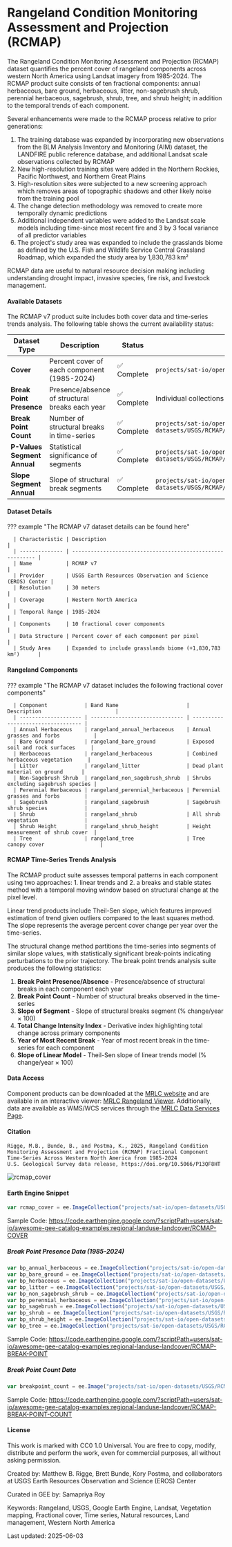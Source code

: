 # Rangeland Condition Monitoring Assessment and Projection (RCMAP)

The Rangeland Condition Monitoring Assessment and Projection (RCMAP) dataset quantifies the percent cover of rangeland components across western North America using Landsat imagery from 1985-2024. The RCMAP product suite consists of ten fractional components: annual herbaceous, bare ground, herbaceous, litter, non-sagebrush shrub, perennial herbaceous, sagebrush, shrub, tree, and shrub height; in addition to the temporal trends of each component.

Several enhancements were made to the RCMAP process relative to prior generations:

1. The training database was expanded by incorporating new observations from the BLM Analysis Inventory and Monitoring (AIM) dataset, the LANDFIRE public reference database, and additional Landsat scale observations collected by RCMAP
2. New high-resolution training sites were added in the Northern Rockies, Pacific Northwest, and Northern Great Plains
3. High-resolution sites were subjected to a new screening approach which removes areas of topographic shadows and other likely noise from the training pool
4. The change detection methodology was removed to create more temporally dynamic predictions
5. Additional independent variables were added to the Landsat scale models including time-since most recent fire and 3 by 3 focal variance of all predictor variables
6. The project's study area was expanded to include the grasslands biome as defined by the U.S. Fish and Wildlife Service Central Grassland Roadmap, which expanded the study area by 1,830,783 km²

RCMAP data are useful to natural resource decision making including understanding drought impact, invasive species, fire risk, and livestock management.

#### Available Datasets

The RCMAP v7 product suite includes both cover data and time-series trends analysis. The following table shows the current availability status:

| Dataset Type                | Description                                     | Status     | Earth Engine Collection                                                            |
| --------------------------- | ----------------------------------------------- | ---------- | ---------------------------------------------------------------------------------- |
| **Cover**                   | Percent cover of each component (1985-2024)     | ✅ Complete | `projects/sat-io/open-datasets/USGS/RCMAP/V7/TIME_SERIES/COVER`                    |
| **Break Point Presence**    | Presence/absence of structural breaks each year | ✅ Complete | Individual collections per component                                               |
| **Break Point Count**       | Number of structural breaks in time-series      | ✅ Complete | `projects/sat-io/open-datasets/USGS/RCMAP/V7/TIME_SERIES_TRENDS/BREAK_POINT_COUNT` |
| **P-Values Segment Annual** | Statistical significance of segments            | ✅ Complete  | `projects/sat-io/open-datasets/USGS/RCMAP/V7/TIME_SERIES_TRENDS/PVALUES_SEGMENT_ANNUAL`                                                                  |
| **Slope Segment Annual**    | Slope of structural break segments              | ✅ Complete  | `projects/sat-io/open-datasets/USGS/RCMAP/V7/TIME_SERIES_TRENDS/SLOPES_SEGMENT_ANNUAL`                                                            |


#### Dataset Details

??? example "The RCMAP v7 dataset details can be found here"

      | Characteristic | Description                                                |
      | -------------- | ---------------------------------------------------------- |
      | Name           | RCMAP v7                                                   |
      | Provider       | USGS Earth Resources Observation and Science (EROS) Center |
      | Resolution     | 30 meters                                                  |
      | Coverage       | Western North America                                      |
      | Temporal Range | 1985-2024                                                  |
      | Components     | 10 fractional cover components                             |
      | Data Structure | Percent cover of each component per pixel                  |
      | Study Area     | Expanded to include grasslands biome (+1,830,783 km²)      |

#### Rangeland Components

??? example "The RCMAP v7 dataset includes the following fractional cover components"

      | Component            | Band Name                      | Description                        |
      | -------------------- | ------------------------------ | ---------------------------------- |
      | Annual Herbaceous    | rangeland_annual_herbaceous    | Annual grasses and forbs           |
      | Bare Ground          | rangeland_bare_ground          | Exposed soil and rock surfaces     |
      | Herbaceous           | rangeland_herbaceous           | Combined herbaceous vegetation     |
      | Litter               | rangeland_litter               | Dead plant material on ground      |
      | Non-Sagebrush Shrub  | rangeland_non_sagebrush_shrub  | Shrubs excluding sagebrush species |
      | Perennial Herbaceous | rangeland_perennial_herbaceous | Perennial grasses and forbs        |
      | Sagebrush            | rangeland_sagebrush            | Sagebrush shrub species            |
      | Shrub                | rangeland_shrub                | All shrub vegetation               |
      | Shrub Height         | rangeland_shrub_height         | Height measurement of shrub cover  |
      | Tree                 | rangeland_tree                 | Tree canopy cover                  |

#### RCMAP Time-Series Trends Analysis

The RCMAP product suite assesses temporal patterns in each component using two approaches: 1. linear trends and 2. a breaks and stable states method with a temporal moving window based on structural change at the pixel level.

Linear trend products include Theil-Sen slope, which features improved estimation of trend given outliers compared to the least squares method. The slope represents the average percent cover change per year over the time-series.

The structural change method partitions the time-series into segments of similar slope values, with statistically significant break-points indicating perturbations to the prior trajectory. The break point trends analysis suite produces the following statistics:

1. **Break Point Presence/Absence** - Presence/absence of structural breaks in each component each year
2. **Break Point Count** - Number of structural breaks observed in the time-series
3. **Slope of Segment** - Slope of structural breaks segment (% change/year × 100)
4. **Total Change Intensity Index** - Derivative index highlighting total change across primary components
5. **Year of Most Recent Break** - Year of most recent break in the time-series for each component
6. **Slope of Linear Model** - Theil-Sen slope of linear trends model (% change/year × 100)

#### Data Access

Component products can be downloaded at the [MRLC website](https://www.mrlc.gov/data) and are available in an interactive viewer: [MRLC Rangeland Viewer](https://www.mrlc.gov/viewer/). Additionally, data are available as WMS/WCS services through the [MRLC Data Services Page](https://www.mrlc.gov/data-services-page).

#### Citation

```
Rigge, M.B., Bunde, B., and Postma, K., 2025, Rangeland Condition Monitoring Assessment and Projection (RCMAP) Fractional Component Time-Series Across Western North America from 1985-2024
U.S. Geological Survey data release, https://doi.org/10.5066/P13QF8HT
```

![rcmap_cover](../images/rcmap_cover.gif)

#### Earth Engine Snippet

```javascript
var rcmap_cover = ee.ImageCollection("projects/sat-io/open-datasets/USGS/RCMAP/V7/TIME_SERIES/COVER");
```

Sample Code: https://code.earthengine.google.com/?scriptPath=users/sat-io/awesome-gee-catalog-examples:regional-landuse-landcover/RCMAP-COVER

##### Break Point Presence Data (1985-2024)

```javascript
var bp_annual_herbaceous = ee.ImageCollection("projects/sat-io/open-datasets/USGS/RCMAP/V7/TIME_SERIES_TRENDS/BREAKPOINT_PRESENCE_ANNUAL/ANNUAL_HERBACEOUS");
var bp_bare_ground = ee.ImageCollection("projects/sat-io/open-datasets/USGS/RCMAP/V7/TIME_SERIES_TRENDS/BREAKPOINT_PRESENCE_ANNUAL/BARE_GROUND");
var bp_herbaceous = ee.ImageCollection("projects/sat-io/open-datasets/USGS/RCMAP/V7/TIME_SERIES_TRENDS/BREAKPOINT_PRESENCE_ANNUAL/HERBACEOUS");
var bp_litter = ee.ImageCollection("projects/sat-io/open-datasets/USGS/RCMAP/V7/TIME_SERIES_TRENDS/BREAKPOINT_PRESENCE_ANNUAL/LITTER");
var bp_non_sagebrush_shrub = ee.ImageCollection("projects/sat-io/open-datasets/USGS/RCMAP/V7/TIME_SERIES_TRENDS/BREAKPOINT_PRESENCE_ANNUAL/NON_SAGEBRUSH_SHRUB");
var bp_perennial_herbaceous = ee.ImageCollection("projects/sat-io/open-datasets/USGS/RCMAP/V7/TIME_SERIES_TRENDS/BREAKPOINT_PRESENCE_ANNUAL/PERENNIAL_HERBACEOUS");
var bp_sagebrush = ee.ImageCollection("projects/sat-io/open-datasets/USGS/RCMAP/V7/TIME_SERIES_TRENDS/BREAKPOINT_PRESENCE_ANNUAL/SAGEBRUSH");
var bp_shrub = ee.ImageCollection("projects/sat-io/open-datasets/USGS/RCMAP/V7/TIME_SERIES_TRENDS/BREAKPOINT_PRESENCE_ANNUAL/SHRUB");
var bp_shrub_height = ee.ImageCollection("projects/sat-io/open-datasets/USGS/RCMAP/V7/TIME_SERIES_TRENDS/BREAKPOINT_PRESENCE_ANNUAL/SHRUB_HEIGHT");
var bp_tree = ee.ImageCollection("projects/sat-io/open-datasets/USGS/RCMAP/V7/TIME_SERIES_TRENDS/BREAKPOINT_PRESENCE_ANNUAL/TREE");
```

Sample Code: https://code.earthengine.google.com/?scriptPath=users/sat-io/awesome-gee-catalog-examples:regional-landuse-landcover/RCMAP-BREAK-POINT

##### Break Point Count Data

```javascript
var breakpoint_count = ee.Image("projects/sat-io/open-datasets/USGS/RCMAP/V7/TIME_SERIES_TRENDS/BREAK_POINT_COUNT");
```

Sample Code: https://code.earthengine.google.com/?scriptPath=users/sat-io/awesome-gee-catalog-examples:regional-landuse-landcover/RCMAP-BREAK-POINT-COUNT



#### License

This work is marked with CC0 1.0 Universal. You are free to copy, modify, distribute and perform the work, even for commercial purposes, all without asking permission.

Created by: Matthew B. Rigge, Brett Bunde, Kory Postma, and collaborators at USGS Earth Resources Observation and Science (EROS) Center

Curated in GEE by: Samapriya Roy

Keywords: Rangeland, USGS, Google Earth Engine, Landsat, Vegetation mapping, Fractional cover, Time series, Natural resources, Land management, Western North America

Last updated: 2025-06-03
